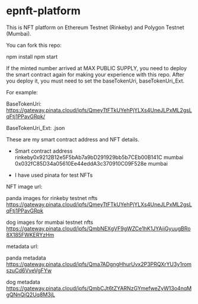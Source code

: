 # epnft-platform
This is NFT platform on Ethereum Testnet (Rinkeby) and Polygon Testnet (Mumbai).

You can fork this repo:

npm install
npm start

If the minted number arrived at MAX PUBLIC SUPPLY, you need to deploy the smart contract again for making your experience with this repo.
After you deploy it, you must need to set the baseTokenUri, baseTokenUri_Ext.

For example:

BaseTokenUri: 
https://gateway.pinata.cloud/ipfs/QmeyTtFTkUYehPjYLXs4UneJLPxML2gsLqFtj1PPavGRpk/

BaseTokenUri_Ext:
.json


These are my smart contract address and NFT details.

- Smart contract address
rinkeby0x9212B12e5F5bAb7a9bD291929bb5b7CEb00B141C
mumbai
0x032fC85D34a05610Ee44eddA3c370910C09F528e mumbai

- I have used pinata for test NFTs

NFT image url:


panda images for rinkeby testnet nfts
https://gateway.pinata.cloud/ipfs/QmeyTtFTkUYehPjYLXs4UneJLPxML2gsLqFtj1PPavGRpk


dog images for mumbai testnet nfts
https://gateway.pinata.cloud/ipfs/QmbNEXgVF9gWZCe1hK1JYAijGyuugBRo8X185FWKERYzHm



metadata url:

panda metadata
https://gateway.pinata.cloud/ipfs/Qma7ADgngHhurUvx2P3PRQXrYU3y1romszuCd6VveVgFYw

dog metadata
https://gateway.pinata.cloud/ipfs/QmbCJt6tZYARNzGYmefweZyW13o4nqMgQNnQjQ2Uq8M3jL

